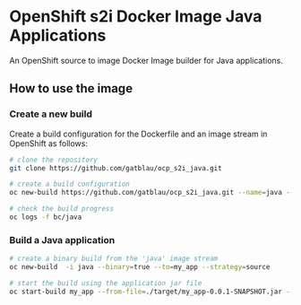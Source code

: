 # OpenShift s2i Docker Image Java Applications

An OpenShift source to image Docker Image builder for Java applications.

## How to use the image

### Create a new build

Create a build configuration for the Dockerfile and an image stream in OpenShift as follows:

```bash
# clone the repository
git clone https://github.com/gatblau/ocp_s2i_java.git

# create a build configuration
oc new-build https://github.com/gatblau/ocp_s2i_java.git --name=java --to=java --strategy=docker -n myproject

# check the build progress
oc logs -f bc/java

```

### Build a Java application

```bash
# create a binary build from the 'java' image stream 
oc new-build  -i java --binary=true --to=my_app --strategy=source

# start the build using the application jar file
oc start-build my_app --from-file=./target/my_app-0.0.1-SNAPSHOT.jar --follow
```

